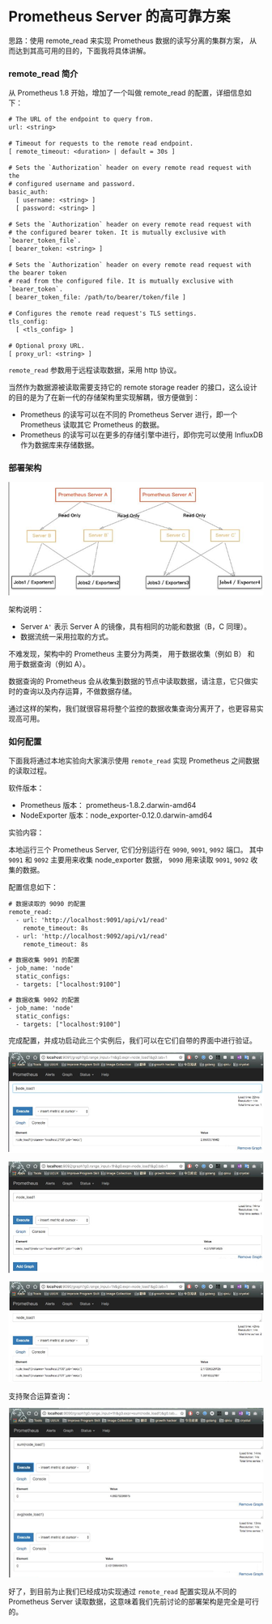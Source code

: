 # Prometheus Server 的高可靠方案

思路：使用 remote_read 来实现 Prometheus 数据的读写分离的集群方案， 从而达到其高可用的目的，下面我将具体讲解。

### remote_read 简介

从 Prometheus 1.8 开始，增加了一个叫做 remote_read 的配置，详细信息如下：

```
# The URL of the endpoint to query from.
url: <string>

# Timeout for requests to the remote read endpoint.
[ remote_timeout: <duration> | default = 30s ]

# Sets the `Authorization` header on every remote read request with the
# configured username and password.
basic_auth:
  [ username: <string> ]
  [ password: <string> ]

# Sets the `Authorization` header on every remote read request with
# the configured bearer token. It is mutually exclusive with `bearer_token_file`.
[ bearer_token: <string> ]

# Sets the `Authorization` header on every remote read request with the bearer token
# read from the configured file. It is mutually exclusive with `bearer_token`.
[ bearer_token_file: /path/to/bearer/token/file ]

# Configures the remote read request's TLS settings.
tls_config:
  [ <tls_config> ]

# Optional proxy URL.
[ proxy_url: <string> ]
```

`remote_read` 参数用于远程读取数据，采用 http 协议。

当然作为数据源被读取需要支持它的 remote storage reader 的接口，这么设计的目的是为了在新一代的存储架构里实现解耦，很方便做到：

- Prometheus 的读写可以在不同的 Prometheus Server 进行，即一个 Prometheus 读取其它 Prometheus 的数据。
- Prometheus 的读写可以在更多的存储引擎中进行，即你完可以使用 InfluxDB 作为数据库来存储数据。

### 部署架构

![部署架构图.png](img1.png)

架构说明：

- Server `A'` 表示 Server A 的镜像，具有相同的功能和数据（B，C 同理）。
- 数据流统一采用拉取的方式。

不难发现，架构中的 Prometheus 主要分为两类， 用于数据收集（例如 B） 和 用于数据查询（例如 A）。

数据查询的 Prometheus 会从收集到数据的节点中读取数据，请注意，它只做实时的查询以及内存运算，不做数据存储。

通过这样的架构，我们就很容易将整个监控的数据收集查询分离开了，也更容易实现高可用。

### 如何配置

下面我将通过本地实验向大家演示使用 `remote_read` 实现 Prometheus 之间数据的读取过程。

软件版本：

- Prometheus 版本： prometheus-1.8.2.darwin-amd64
- NodeExporter 版本：node_exporter-0.12.0.darwin-amd64

实验内容：

本地运行三个 Prometheus Server, 它们分别运行在 `9090`, `9091`, `9092` 端口。 其中 `9091` 和 `9092` 主要用来收集 node_exporter 数据， `9090` 用来读取 `9091`, `9092` 收集的数据。

配置信息如下：

```
# 数据读取的 9090 的配置
remote_read:
  - url: 'http://localhost:9091/api/v1/read'
    remote_timeout: 8s
  - url: 'http://localhost:9092/api/v1/read'
    remote_timeout: 8s
```

```
# 数据收集 9091 的配置
- job_name: 'node'
  static_configs:
  - targets: ["localhost:9100"]
```

```
# 数据收集 9092 的配置
- job_name: 'node'
  static_configs:
  - targets: ["localhost:9100"]
```

完成配置，并成功启动此三个实例后，我们可以在它们自带的界面中进行验证。

![9091 收集到的数据](img2.png)

![9092 收集到的数据](img3.png)

![9090 通过远程读取的数据](img4.png)

支持聚合运算查询：

![汇总查询](img5.png)

好了，到目前为止我们已经成功实现通过 `remote_read` 配置实现从不同的 Prometheus Server 读取数据，这意味着我们先前讨论的部署架构是完全是可行的。
